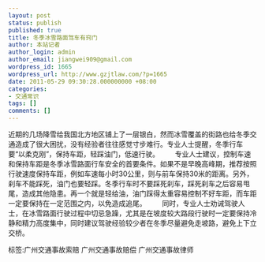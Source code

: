 ```yaml
---
layout: post
status: publish
published: true
title: 冬季冰雪路面驾车有窍门
author: 本站记者
author_login: admin
author_email: jiangwei909@gmail.com
wordpress_id: 1665
wordpress_url: http://www.gzjtlaw.com/?p=1665
date: 2011-05-29 09:30:28.000000000 +08:00
categories:
- 交通常识
tags: []
comments: []
---
```

 近期的几场降雪给我国北方地区铺上了一层银白，然而冰雪覆盖的街路也给冬季交通造成了很大困扰，没有经验者往往感觉寸步难行。专业人士提醒，冬季行车要&ldquo;以柔克刚&rdquo;，保持车距，轻踩油门，低速行驶。 　　专业人士建议，控制车速和保持车距是冬季冰雪路面行车安全的首要条件。如果不是早晚高峰期，推荐按照行驶速度保持车距，例如车速每小时30公里，则与前车保持30米的距离。另外，刹车不能踩死，油门也要轻踩。冬季行车时不要踩死刹车，踩死刹车之后容易甩尾，造成其他隐患。再一个就是轻给油，油门踩得太重容易控制不好车距，而车距一定要保持在一定范围之内，以免造成追尾。 　　同时，专业人士劝诫驾驶人士，在冰雪路面行驶过程中切忌急躁，尤其是在坡度较大路段行驶时一定要保持冷静和精力高度集中，同时建议驾驶经验较少者在冬季尽量避免走坡路，避免上下立交桥。标签:广州交通事故索赔 广州交通事故赔偿 广州交通事故律师

